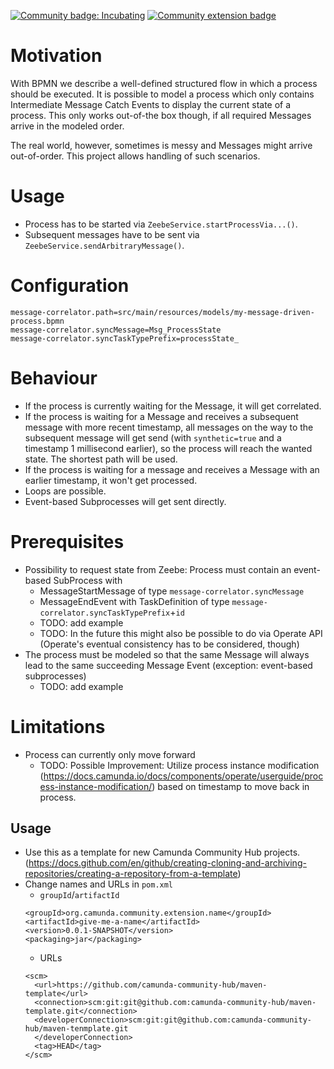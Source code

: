 [![Community badge: Incubating](https://img.shields.io/badge/Lifecycle-Incubating-blue)](https://github.com/Camunda-Community-Hub/community/blob/main/extension-lifecycle.md#incubating-)
[![Community extension badge](https://img.shields.io/badge/Community%20Extension-An%20open%20source%20community%20maintained%20project-FF4700)](https://github.com/camunda-community-hub/community)

# Motivation
With BPMN we describe a well-defined structured flow in which a process should be executed.
It is possible to model a process which only contains Intermediate Message Catch Events to display the current state of a process.
This only works out-of-the box though, if all required Messages arrive in the modeled order.

The real world, however, sometimes is messy and Messages might arrive out-of-order. This project allows handling of such scenarios.

# Usage
- Process has to be started via `ZeebeService.startProcessVia...()`.
- Subsequent messages have to be sent via `ZeebeService.sendArbitraryMessage()`.

# Configuration
```
message-correlator.path=src/main/resources/models/my-message-driven-process.bpmn
message-correlator.syncMessage=Msg_ProcessState
message-correlator.syncTaskTypePrefix=processState_
```

# Behaviour
- If the process is currently waiting for the Message, it will get correlated.
- If the process is waiting for a Message and receives a subsequent message with more recent timestamp, all messages on the way to the subsequent message will get send (with `synthetic=true` and a timestamp 1 millisecond earlier), so the process will reach the wanted state. The shortest path will be used.
- If the process is waiting for a message and receives a Message with an earlier timestamp, it won't get processed.
- Loops are possible.
- Event-based Subprocesses will get sent directly.

# Prerequisites
- Possibility to request state from Zeebe: Process must contain an event-based SubProcess with
  - MessageStartMessage of type `message-correlator.syncMessage`
  - MessageEndEvent with TaskDefinition of type `message-correlator.syncTaskTypePrefix`+`id`
  - TODO: add example
  - TODO: In the future this might also be possible to do via Operate API (Operate's eventual consistency has to be considered, though)
- The process must be modeled so that the same Message will always lead to the same succeeding Message Event (exception: event-based subprocesses)
  - TODO: add example

# Limitations
- Process can currently only move forward
  - TODO: Possible Improvement: Utilize process instance modification (https://docs.camunda.io/docs/components/operate/userguide/process-instance-modification/) based on timestamp to move back in process.


## Usage

* Use this as a template for new Camunda Community Hub
  projects. (https://docs.github.com/en/github/creating-cloning-and-archiving-repositories/creating-a-repository-from-a-template)
* Change names and URLs in `pom.xml`
  * `groupId`/`artifactId`
  ```
  <groupId>org.camunda.community.extension.name</groupId>
  <artifactId>give-me-a-name</artifactId>
  <version>0.0.1-SNAPSHOT</version>
  <packaging>jar</packaging>
  ```
  * URLs
  ```
  <scm>
    <url>https://github.com/camunda-community-hub/maven-template</url>
    <connection>scm:git:git@github.com:camunda-community-hub/maven-template.git</connection>
    <developerConnection>scm:git:git@github.com:camunda-community-hub/maven-tenmplate.git
    </developerConnection>
    <tag>HEAD</tag>
  </scm>
  ```
